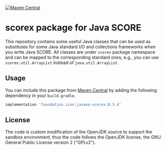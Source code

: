 [![Maven Central](https://maven-badges.herokuapp.com/maven-central/foundation.icon/javaee-scorex/badge.svg)](https://search.maven.org/search?q=g:foundation.icon%20a:javaee-scorex)

# scorex package for Java SCORE

This repository contains some useful Java classes that can be used as substitutes for some Java standard I/O and collections frameworks when you write Java SCORE.
All classes are under `scorex` package namespace and can be mapped to the corresponding standard ones, e.g., you can use `scorex.util.ArrayList` instead of `java.util.ArrayList`.

## Usage

You can include this package from [Maven Central](https://search.maven.org/search?q=g:foundation.icon%20a:javaee-scorex)
by adding the following dependency in your `build.gradle`.

```groovy
implementation 'foundation.icon:javaee-scorex:0.5.4'
```

## License

The code is custom modification of the OpenJDK source to support the sandbox environment,
thus the code follows the OpenJDK license, the GNU General Public License version 2 ("GPLv2").
